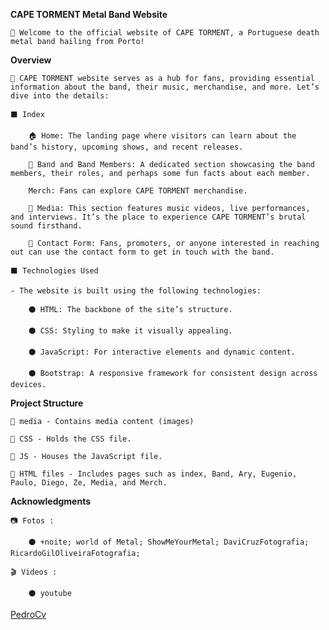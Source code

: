 **CAPE TORMENT Metal Band Website**

    🤘 Welcome to the official website of CAPE TORMENT, a Portuguese death metal band hailing from Porto! 

**Overview**

    🤘 CAPE TORMENT website serves as a hub for fans, providing essential information about the band, their music, merchandise, and more. Let’s dive into the details:

    ⬛ Index

        🏠 Home: The landing page where visitors can learn about the band’s history, upcoming shows, and recent releases.

        🎸 Band and Band Members: A dedicated section showcasing the band members, their roles, and perhaps some fun facts about each member.

        Merch: Fans can explore CAPE TORMENT merchandise.

        🎵 Media: This section features music videos, live performances, and interviews. It’s the place to experience CAPE TORMENT’s brutal sound firsthand.

        💬 Contact Form: Fans, promoters, or anyone interested in reaching out can use the contact form to get in touch with the band.

    ⬛ Technologies Used

    - The website is built using the following technologies:

        ⚫ HTML: The backbone of the site’s structure.

        ⚫ CSS: Styling to make it visually appealing.

        ⚫ JavaScript: For interactive elements and dynamic content.

        ⚫ Bootstrap: A responsive framework for consistent design across devices.
    
**Project Structure**

    📂 media - Contains media content (images)

    📂 CSS - Holds the CSS file.

    📂 JS - Houses the JavaScript file.

    📌 HTML files - Includes pages such as index, Band, Ary, Eugenio, Paulo, Diego, Ze, Media, and Merch.

**Acknowledgments**

    📷 Fotos :

        ⚫ +noite; world of Metal; ShowMeYourMetal; DaviCruzFotografia; RicardoGilOliveiraFotografia;

    🎬 Videos :

        ⚫ youtube

[PedroCv](https://www.linkedin.com/in/pedro-carvalho-47742a319?utm_source=share&utm_campaign=share_via&utm_content=profile&utm_medium=android_app)
